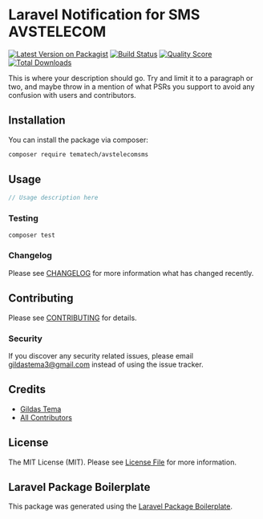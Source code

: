 # Laravel Notification for SMS AVSTELECOM

[![Latest Version on Packagist](https://img.shields.io/packagist/v/tematech/avstelecomsms.svg?style=flat-square)](https://packagist.org/packages/tematech/avstelecomsms)
[![Build Status](https://img.shields.io/travis/tematech/avstelecomsms/master.svg?style=flat-square)](https://travis-ci.org/tematech/avstelecomsms)
[![Quality Score](https://img.shields.io/scrutinizer/g/tematech/avstelecomsms.svg?style=flat-square)](https://scrutinizer-ci.com/g/tematech/avstelecomsms)
[![Total Downloads](https://img.shields.io/packagist/dt/tematech/avstelecomsms.svg?style=flat-square)](https://packagist.org/packages/tematech/avstelecomsms)

This is where your description should go. Try and limit it to a paragraph or two, and maybe throw in a mention of what PSRs you support to avoid any confusion with users and contributors.

## Installation

You can install the package via composer:

```bash
composer require tematech/avstelecomsms
```

## Usage

``` php
// Usage description here
```

### Testing

``` bash
composer test
```

### Changelog

Please see [CHANGELOG](CHANGELOG.md) for more information what has changed recently.

## Contributing

Please see [CONTRIBUTING](CONTRIBUTING.md) for details.

### Security

If you discover any security related issues, please email gildastema3@gmail.com instead of using the issue tracker.

## Credits

- [Gildas Tema](https://github.com/tematech)
- [All Contributors](../../contributors)

## License

The MIT License (MIT). Please see [License File](LICENSE.md) for more information.

## Laravel Package Boilerplate

This package was generated using the [Laravel Package Boilerplate](https://laravelpackageboilerplate.com).
